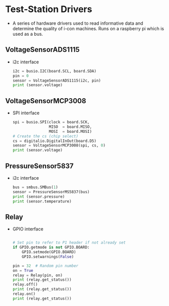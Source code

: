 # Test-Station Drivers
- A series of hardware drivers used to read informative data and determine the quality of i-con machines. Runs on a raspberry pi which is used as a bus.

## VoltageSensorADS1115
- i2c interface
 
    ```py
    i2c = busio.I2C(board.SCL, board.SDA)
    pin = 0
    sensor = VoltageSensorADS1115(i2c, pin)
    print (sensor.voltage) 
     ```
## VoltageSensorMCP3008
- SPI interface
    ```py
    spi = busio.SPI(clock = board.SCK, 
                    MISO  = board.MISO, 
                    MOSI  = board.MOSI)
    # Create the cs (chip select)
    cs = digitalio.DigitalInOut(board.D5)
    sensor = VoltageSensorMCP3008(spi, cs, 0)
    print (sensor.voltage)
    ```
## PressureSensor5837
- i2c interface
    ```py
    bus = smbus.SMBus(1)
    sensor = PressureSensorMS5837(bus)
    print (sensor.pressure)
    print (sensor.temperature)
    ```
## Relay
- GPIO interface
    ```py
    
    # Set pin to refer to P1 header if not already set
    if GPIO.getmode is not GPIO.BOARD:
        GPIO.setmode(GPIO.BOARD)
        GPIO.setwarnings(False)
    
    pin = 32  # Random pin number
    on = True
    relay = Relay(pin, on)
    print (relay.get_status())
    relay.off()
    print (relay.get_status())
    relay.on()
    print (relay.get_status())
    ```